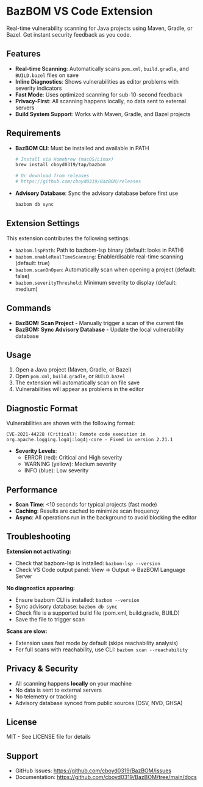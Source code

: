# BazBOM VS Code Extension

Real-time vulnerability scanning for Java projects using Maven, Gradle, or Bazel. Get instant security feedback as you code.

## Features

- **Real-time Scanning**: Automatically scans `pom.xml`, `build.gradle`, and `BUILD.bazel` files on save
- **Inline Diagnostics**: Shows vulnerabilities as editor problems with severity indicators
- **Fast Mode**: Uses optimized scanning for sub-10-second feedback
- **Privacy-First**: All scanning happens locally, no data sent to external servers
- **Build System Support**: Works with Maven, Gradle, and Bazel projects

## Requirements

- **BazBOM CLI**: Must be installed and available in PATH
  ```bash
  # Install via Homebrew (macOS/Linux)
  brew install cboyd0319/tap/bazbom
  
  # Or download from releases
  # https://github.com/cboyd0319/BazBOM/releases
  ```

- **Advisory Database**: Sync the advisory database before first use
  ```bash
  bazbom db sync
  ```

## Extension Settings

This extension contributes the following settings:

- `bazbom.lspPath`: Path to bazbom-lsp binary (default: looks in PATH)
- `bazbom.enableRealTimeScanning`: Enable/disable real-time scanning (default: true)
- `bazbom.scanOnOpen`: Automatically scan when opening a project (default: false)
- `bazbom.severityThreshold`: Minimum severity to display (default: medium)

## Commands

- **BazBOM: Scan Project** - Manually trigger a scan of the current file
- **BazBOM: Sync Advisory Database** - Update the local vulnerability database

## Usage

1. Open a Java project (Maven, Gradle, or Bazel)
2. Open `pom.xml`, `build.gradle`, or `BUILD.bazel`
3. The extension will automatically scan on file save
4. Vulnerabilities will appear as problems in the editor

## Diagnostic Format

Vulnerabilities are shown with the following format:

```
CVE-2021-44228 (Critical): Remote code execution in org.apache.logging.log4j:log4j-core - Fixed in version 2.21.1
```

- **Severity Levels**:
  - ERROR (red): Critical and High severity
  - WARNING (yellow): Medium severity
  - INFO (blue): Low severity

## Performance

- **Scan Time**: <10 seconds for typical projects (fast mode)
- **Caching**: Results are cached to minimize scan frequency
- **Async**: All operations run in the background to avoid blocking the editor

## Troubleshooting

**Extension not activating:**
- Check that bazbom-lsp is installed: `bazbom-lsp --version`
- Check VS Code output panel: View → Output → BazBOM Language Server

**No diagnostics appearing:**
- Ensure bazbom CLI is installed: `bazbom --version`
- Sync advisory database: `bazbom db sync`
- Check file is a supported build file (pom.xml, build.gradle, BUILD)
- Save the file to trigger scan

**Scans are slow:**
- Extension uses fast mode by default (skips reachability analysis)
- For full scans with reachability, use CLI: `bazbom scan --reachability`

## Privacy & Security

- All scanning happens **locally** on your machine
- No data is sent to external servers
- No telemetry or tracking
- Advisory database synced from public sources (OSV, NVD, GHSA)

## License

MIT - See LICENSE file for details

## Support

- GitHub Issues: https://github.com/cboyd0319/BazBOM/issues
- Documentation: https://github.com/cboyd0319/BazBOM/tree/main/docs
